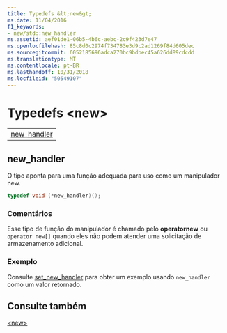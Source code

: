 ```yaml
---
title: Typedefs &lt;new&gt;
ms.date: 11/04/2016
f1_keywords:
- new/std::new_handler
ms.assetid: aef01de1-06b5-4b6c-aebc-2c9f423d7e47
ms.openlocfilehash: 85c8d0c2974f734783e3d9c2ad1269f84d605dec
ms.sourcegitcommit: 6052185696adca270bc9bdbec45a626dd89cdcdd
ms.translationtype: MT
ms.contentlocale: pt-BR
ms.lasthandoff: 10/31/2018
ms.locfileid: "50549107"
---
```

# <a name="ltnewgt-typedefs"></a>Typedefs &lt;new&gt;

| |
| - |
|[new_handler](#new_handler)|

## <a name="new_handler"></a>  new_handler

O tipo aponta para uma função adequada para uso como um manipulador new.

```cpp
typedef void (*new_handler)();
```

### <a name="remarks"></a>Comentários

Esse tipo de função do manipulador é chamado pelo **operatornew** ou `operator new[]` quando eles não podem atender uma solicitação de armazenamento adicional.

### <a name="example"></a>Exemplo

Consulte [set_new_handler](../standard-library/new-functions.md#set_new_handler) para obter um exemplo usando `new_handler` como um valor retornado.

## <a name="see-also"></a>Consulte também

[\<new>](../standard-library/new.md)<br/>
